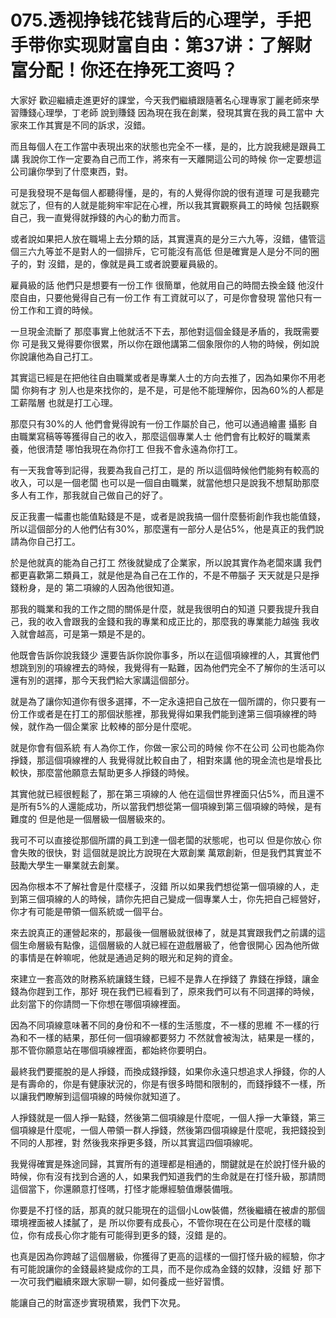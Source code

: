 # 075.透视挣钱花钱背后的心理学，手把手带你实现财富自由：第37讲：了解财富分配！你还在挣死工资吗？

大家好 歡迎繼續走進更好的課堂，今天我們繼續跟隨著名心理專家丁麗老師來學習賺錢心理學，丁老師 說到賺錢 因為現在我在創業，發現其實在我的員工當中 大家來工作其實是不同的訴求，沒錯。

而且每個人在工作當中表現出來的狀態也完全不一樣，是的，比方說我總是跟員工講 我說你工作一定要為自己而工作，將來有一天離開這公司的時候 你一定要想這公司讓你學到了什麼東西，對。

可是我發現不是每個人都聽得懂，是的，有的人覺得你說的很有道理 可是我聽完就忘了，但有的人就是能夠牢牢記在心裡，所以我其實觀察員工的時候 包括觀察自己，我一直覺得就掙錢的內心的動力而言。

或者說如果把人放在職場上去分類的話，其實還真的是分三六九等，沒錯，儘管這個三六九等並不是對人的一個排斥，它可能沒有高低 但是確實是人是分不同的圈子的，對 沒錯，是的，像就是員工或者說要雇員級的。

雇員級的話 他們只是想要有一份工作 很簡單，他就用自己的時間去換金錢 他沒什麼自由，只要他覺得自己有一份工作 有工資就可以了，可是你會發現 當他只有一份工作和工資的時候。

一旦現金流斷了 那麼事實上他就活不下去，那他對這個金錢是矛盾的，我既需要你 可是我又覺得要你很累，所以你在跟他講第二個象限你的人物的時候，例如說你說讓他為自己打工。

其實這已經是在把他往自由職業或者是專業人士的方向去推了，因為如果你不用老闆 你夠有才 別人也是來找你的，是不是，可是他不能理解你，因為60%的人都是工薪階層 也就是打工心理。

那麼只有30%的人 他們會覺得說有一份工作屬於自己，他可以通過繪畫 攝影 自由職業寫稿等等獲得自己的收入，那麼這個專業人士 他們會有比較好的職業素養，他很清楚 哪怕我現在為你打工 但我不會永遠為你打工。

有一天我會等到記得，我要為我自己打工，是的 所以這個時候他們能夠有較高的收入，可以是一個老闆 也可以是一個自由職業，就當他想只是說我不想幫助那麼多人有工作，那我就自己做自己的好了。

反正我畫一幅畫也能值點錢是不是，或者是說我搞一個什麼藝術創作我也能值錢，所以這個部分的人他們佔有30%，那麼還有一部分人是佔5%，他是真正的我們說請為你自己打工。

於是他就真的能為自己打工 然後就變成了企業家，所以說其實作為老闆來講 我們都更喜歡第二類員工，就是他是為自己在工作的，不是不帶腦子 天天就是只是掙錢粉身，是的 第二項線的人因為他很知道。

那我的職業和我的工作之間的關係是什麼，就是我很明白的知道 只要我提升我自己，我的收入會跟我的金錢和我的專業和成正比的，那麼我的專業能力越強 我收入就會越高，可是第一類是不是的。

他既會告訴你說我錢少 還要告訴你說你事多，所以在這個項線裡的人，其實他們想跳到別的項線裡去的時候，我覺得有一點難，因為他們完全不了解你的生活可以還有別的選擇，那今天我們給大家講這個部分。

就是為了讓你知道你有很多選擇，不一定永遠把自己放在一個所謂的，你只要有一份工作或者是在打工的那個狀態裡，那我覺得如果我們能到達第三個項線裡的時候，就作為一個企業家 比較棒的部分是什麼呢。

就是你會有個系統 有人為你工作，你做一家公司的時候 你不在公司 公司也能為你掙錢，那這個項線裡的人 我覺得就比較自由了，相對來講 他的現金流也是增長比較快，那麼當他願意去幫助更多人掙錢的時候。

其實他就已經很輕鬆了，那在第三項線的人 他在這個世界裡面只佔5%，而且還不是所有5%的人還能成功，所以當我們想從第一個項線到第三個項線的時候，是有難度的 但是他是一個層級一個層級來的。

我可不可以直接從那個所謂的員工到達一個老闆的狀態呢，也可以 但是你放心 你會失敗的很快，對 這個就是說比方說現在大眾創業 萬眾創新，但是我們其實並不鼓勵大學生一畢業就去創業。

因為你根本不了解社會是什麼樣子，沒錯 所以如果我們想從第一個項線的人，走到第三個項線的人的時候，請你先把自己變成一個專業人士，你先把自己經營好，你才有可能是帶領一個系統或一個平台。

來去說真正的運營起來的，那最後一個層級就很棒了，就是其實跟我們之前講的這個生命層級有點像，這個層級的人就已經在遊戲層級了，他會很開心 因為他所做的事情是在幹嘛呢，他就是通過足夠的眼光和足夠的資金。

來建立一套高效的財務系統讓錢生錢，已經不是靠人在掙錢了 靠錢在掙錢，讓金錢為你趕到工作，那好 現在我們已經看到了，原來我們可以有不同選擇的時候，此刻當下的你請問一下你想在哪個項線裡面。

因為不同項線意味著不同的身份和不一樣的生活態度，不一樣的思維 不一樣的行為和不一樣的結果，那任何一個項線都要努力 不然就會被淘汰，結果是一樣的，那不管你願意站在哪個項線裡面，都始終你要明白。

最終我們要擺脫的是人掙錢，而換成錢掙錢，如果你永遠只想追求人掙錢，你的人是有壽命的，你是有健康狀況的，你是有很多時間和限制的，而錢掙錢不一樣，所以讓我們瞭解到這個項線的時候你就知道了。

人掙錢就是一個人掙一點錢，然後第二個項線是什麼呢，一個人掙一大筆錢，第三個項線是什麼呢，一個人帶領一群人掙錢，然後第四個項線是什麼呢，我把錢投到不同的人那裡，對 然後我來掙更多錢，所以其實這四個項線呢。

我覺得確實是殊途同歸，其實所有的道理都是相通的，關鍵就是在於說打怪升級的時候，你有沒有找到合適的人，如果我們知道我們的生命就是在打怪升級，那請問這個當下，你還願意打怪嗎，打怪才能爆經驗值爆裝備哦。

你要是不打怪的話，那真的就只能現在的這個小Low裝備，然後繼續在被虐的那個環境裡面被人揉膩了，是 所以你要有成長心，不管你現在在公司是什麼樣的職位，你有成長心你才能有可能得到更多的錢，沒錯 是的。

也真是因為你跨越了這個層級，你獲得了更高的這樣的一個打怪升級的經驗，你才有可能說讓你的金錢最終變成你的工具，而不是你成為金錢的奴隸，沒錯 好 那下一次可我們繼續來跟大家聊一聊，如何養成一些好習慣。

能讓自己的財富逐步實現積累，我們下次見。